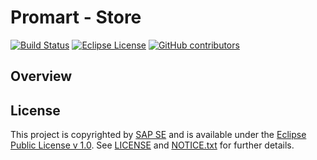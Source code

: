 # Promart - Store

[![Build Status](https://secure.travis-ci.org/promart-io/promart-store.png)](http://travis-ci.org/promart-io/promart-store)
[![Eclipse License](http://img.shields.io/badge/license-Eclipse-brightgreen.svg)](LICENSE)
[![GitHub contributors](https://img.shields.io/github/contributors/promart-io/promart-store.svg)](https://github.com/promart-io/promart-store/graphs/contributors)


## Overview


## License

This project is copyrighted by [SAP SE](http://www.sap.com/) and is available under the [Eclipse Public License v 1.0](https://www.eclipse.org/legal/epl-v10.html). See [LICENSE](LICENSE) and [NOTICE.txt](NOTICE.txt) for further details.
